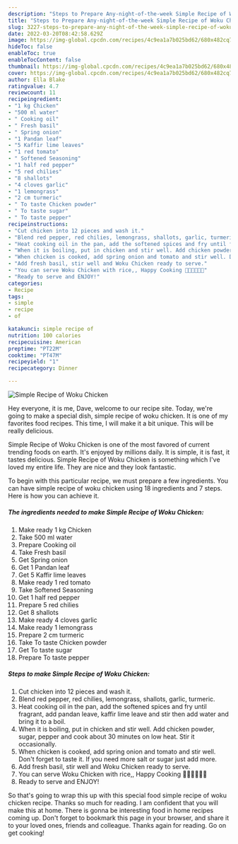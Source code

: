 ```yaml
---
description: "Steps to Prepare Any-night-of-the-week Simple Recipe of Woku Chicken"
title: "Steps to Prepare Any-night-of-the-week Simple Recipe of Woku Chicken"
slug: 3227-steps-to-prepare-any-night-of-the-week-simple-recipe-of-woku-chicken
date: 2022-03-20T08:42:58.629Z
image: https://img-global.cpcdn.com/recipes/4c9ea1a7b025bd62/680x482cq70/simple-recipe-of-woku-chicken-recipe-main-photo.jpg
hideToc: false
enableToc: true
enableTocContent: false
thumbnail: https://img-global.cpcdn.com/recipes/4c9ea1a7b025bd62/680x482cq70/simple-recipe-of-woku-chicken-recipe-main-photo.jpg
cover: https://img-global.cpcdn.com/recipes/4c9ea1a7b025bd62/680x482cq70/simple-recipe-of-woku-chicken-recipe-main-photo.jpg
author: Ella Blake
ratingvalue: 4.7
reviewcount: 11
recipeingredient:
- "1 kg Chicken"
- "500 ml water"
- " Cooking oil"
- " Fresh basil"
- " Spring onion"
- "1 Pandan leaf"
- "5 Kaffir lime leaves"
- "1 red tomato"
- " Softened Seasoning"
- "1 half red pepper"
- "5 red chilies"
- "8 shallots"
- "4 cloves garlic"
- "1 lemongrass"
- "2 cm turmeric"
- " To taste Chicken powder"
- " To taste sugar"
- " To taste pepper"
recipeinstructions:
- "Cut chicken into 12 pieces and wash it."
- "Blend red pepper, red chilies, lemongrass, shallots, garlic, turmeric."
- "Heat cooking oil in the pan, add the softened spices and fry until fragrant, add pandan leave, kaffir lime leave and stir then add water and bring it to a boil."
- "When it is boiling, put in chicken and stir well. Add chicken powder, sugar, pepper and cook about 30 minutes on low heat. Stir it occasionally."
- "When chicken is cooked, add spring onion and tomato and stir well. Don&#39;t forget to taste it. If you need more salt or sugar just add more."
- "Add fresh basil, stir well and Woku Chicken ready to serve."
- "You can serve Woku Chicken with rice,, Happy Cooking 👩‍🍳👩‍🍳👩‍🍳"
- "Ready to serve and ENJOY!"
categories:
- Recipe
tags:
- simple
- recipe
- of

katakunci: simple recipe of 
nutrition: 100 calories
recipecuisine: American
preptime: "PT22M"
cooktime: "PT47M"
recipeyield: "1"
recipecategory: Dinner

---
```



![Simple Recipe of Woku Chicken](https://img-global.cpcdn.com/recipes/4c9ea1a7b025bd62/680x482cq70/simple-recipe-of-woku-chicken-recipe-main-photo.jpg)

Hey everyone, it is me, Dave, welcome to our recipe site. Today, we're going to make a special dish, simple recipe of woku chicken. It is one of my favorites food recipes. This time, I will make it a bit unique. This will be really delicious.

Simple Recipe of Woku Chicken is one of the most favored of current trending foods on earth. It's enjoyed by millions daily. It is simple, it is fast, it tastes delicious. Simple Recipe of Woku Chicken is something which I've loved my entire life. They are nice and they look fantastic.




To begin with this particular recipe, we must prepare a few ingredients. You can have simple recipe of woku chicken using 18 ingredients and 7 steps. Here is how you can achieve it.

<!--inarticleads1-->

##### The ingredients needed to make Simple Recipe of Woku Chicken:

1. Make ready 1 kg Chicken
1. Take 500 ml water
1. Prepare  Cooking oil
1. Take  Fresh basil
1. Get  Spring onion
1. Get 1 Pandan leaf
1. Get 5 Kaffir lime leaves
1. Make ready 1 red tomato
1. Take  Softened Seasoning
1. Get 1 half red pepper
1. Prepare 5 red chilies
1. Get 8 shallots
1. Make ready 4 cloves garlic
1. Make ready 1 lemongrass
1. Prepare 2 cm turmeric
1. Take  To taste Chicken powder
1. Get  To taste sugar
1. Prepare  To taste pepper




<!--inarticleads2-->

##### Steps to make Simple Recipe of Woku Chicken:

1. Cut chicken into 12 pieces and wash it.
1. Blend red pepper, red chilies, lemongrass, shallots, garlic, turmeric.
1. Heat cooking oil in the pan, add the softened spices and fry until fragrant, add pandan leave, kaffir lime leave and stir then add water and bring it to a boil.
1. When it is boiling, put in chicken and stir well. Add chicken powder, sugar, pepper and cook about 30 minutes on low heat. Stir it occasionally.
1. When chicken is cooked, add spring onion and tomato and stir well. Don&#39;t forget to taste it. If you need more salt or sugar just add more.
1. Add fresh basil, stir well and Woku Chicken ready to serve.
1. You can serve Woku Chicken with rice,, Happy Cooking 👩‍🍳👩‍🍳👩‍🍳
1. Ready to serve and ENJOY!



So that's going to wrap this up with this special food simple recipe of woku chicken recipe. Thanks so much for reading. I am confident that you will make this at home. There is gonna be interesting food in home recipes coming up. Don't forget to bookmark this page in your browser, and share it to your loved ones, friends and colleague. Thanks again for reading. Go on get cooking!
